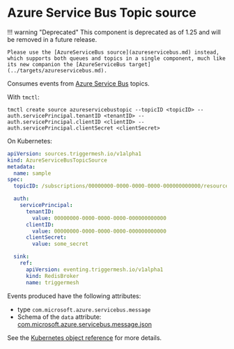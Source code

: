 # Azure Service Bus Topic source

!!! warning "Deprecated"
    This component is deprecated as of 1.25 and will be removed in a future release. 
    
    Please use the [AzureServiceBus source](azureservicebus.md) instead, which supports both queues and topics in a single component, much like its new companion the [AzureServiceBus target](../targets/azureservicebus.md).

Consumes events from [Azure Service Bus](https://learn.microsoft.com/en-us/azure/service-bus-messaging/service-bus-messaging-overview) topics.

With `tmctl`:

```
tmctl create source azureservicebustopic --topicID <topicID> --auth.servicePrincipal.tenantID <tenantID> --auth.servicePrincipal.clientID <clientID> --auth.servicePrincipal.clientSecret <clientSecret>
```

On Kubernetes:

```yaml
apiVersion: sources.triggermesh.io/v1alpha1
kind: AzureServiceBusTopicSource
metadata:
  name: sample
spec:
  topicID: /subscriptions/00000000-0000-0000-0000-000000000000/resourceGroups/MyGroup/providers/Microsoft.ServiceBus/namespaces/MyNamespace/topics/MyTopic

  auth:
    servicePrincipal:
      tenantID:
        value: 00000000-0000-0000-0000-000000000000
      clientID:
        value: 00000000-0000-0000-0000-000000000000
      clientSecret:
        value: some_secret

  sink:
    ref:
      apiVersion: eventing.triggermesh.io/v1alpha1
      kind: RedisBroker
      name: triggermesh
```

Events produced have the following attributes:

* type `com.microsoft.azure.servicebus.message`
* Schema of the `data` attribute: [com.microsoft.azure.servicebus.message.json](https://raw.githubusercontent.com/triggermesh/triggermesh/main/schemas/com.microsoft.azure.servicebus.message.json)

See the [Kubernetes object reference](../../reference/sources/#sources.triggermesh.io/v1alpha1.AzureServiceBusTopicSource) for more details.

